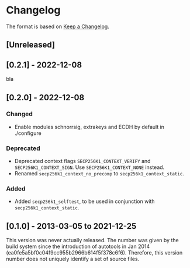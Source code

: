 # Changelog

The format is based on [Keep a Changelog](https://keepachangelog.com/en/1.0.0/).

## [Unreleased]

## [0.2.1] - 2022-12-08

bla

## [0.2.0] - 2022-12-08

### Changed
 - Enable modules schnorrsig, extrakeys and ECDH by default in ./configure

### Deprecated
 - Deprecated context flags `SECP256K1_CONTEXT_VERIFY` and `SECP256K1_CONTEXT_SIGN`. Use `SECP256K1_CONTEXT_NONE` instead.
 - Renamed `secp256k1_context_no_precomp` to `secp256k1_context_static`.

### Added
 - Added `secp256k1_selftest`, to be used in conjunction with `secp256k1_context_static`.

## [0.1.0] - 2013-03-05 to 2021-12-25

This version was never actually released.
The number was given by the build system since the introduction of autotools in Jan 2014 (ea0fe5a5bf0c04f9cc955b2966b614f5f378c6f6).
Therefore, this version number does not uniquely identify a set of source files.

